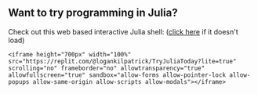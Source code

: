 ## Want to try programming in Julia? 

Check out this web based interactive Julia shell: ([click here](https://replit.com/@logankilpatrick/TryJuliaToday?lite=true) if it doesn't load)

~~~
<iframe height="700px" width="100%" src="https://replit.com/@logankilpatrick/TryJuliaToday?lite=true" scrolling="no" frameborder="no" allowtransparency="true" allowfullscreen="true" sandbox="allow-forms allow-pointer-lock allow-popups allow-same-origin allow-scripts allow-modals"></iframe>
~~~

<!-- Append lite=true to the URL to get the view with the code and REPL session together -->
